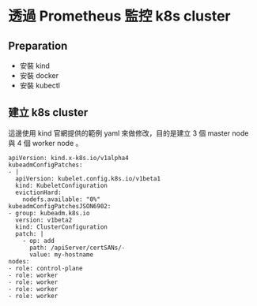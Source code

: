 # 透過 Prometheus 監控 k8s cluster
## Preparation
* 安裝 kind
* 安裝 docker
* 安裝 kubectl
## 建立 k8s cluster
這邊使用 kind 官網提供的範例 yaml 來做修改，目的是建立 3 個 master node 與 4 個 worker node 。
```kind: Cluster
apiVersion: kind.x-k8s.io/v1alpha4
kubeadmConfigPatches:
- |
  apiVersion: kubelet.config.k8s.io/v1beta1
  kind: KubeletConfiguration
  evictionHard:
    nodefs.available: "0%"
kubeadmConfigPatchesJSON6902:
- group: kubeadm.k8s.io
  version: v1beta2
  kind: ClusterConfiguration
  patch: |
    - op: add
      path: /apiServer/certSANs/-
      value: my-hostname
nodes:
- role: control-plane
- role: worker
- role: worker
- role: worker
- role: worker
```